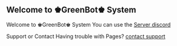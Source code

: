 ## Welcome to ♚GreenBot♚ System
Welcome to ♚GreenBot♚ System
You can use the [Server discord](https://discord.gg/wxvC8qh)

Support or Contact
Having trouble with Pages?  [contact support ](https://discord.gg/wxvC8qh)
